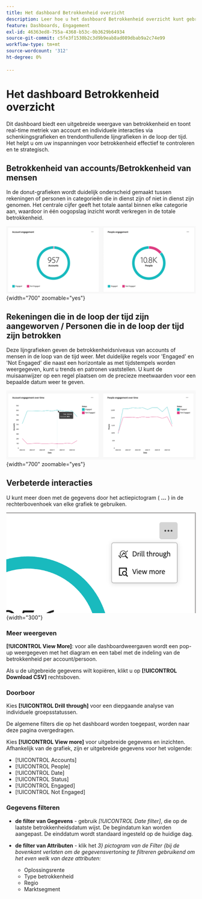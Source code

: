 ```yaml
---
title: Het dashboard Betrokkenheid overzicht
description: Leer hoe u het dashboard Betrokkenheid overzicht kunt gebruiken om uw betrokkenheidsinspanningen te controleren.
feature: Dashboards, Engagement
exl-id: 46363ed8-755a-4368-b53c-0b3629b64934
source-git-commit: c5fe3f1530b2c3d9b9eab8ad089dbab9a2c74e99
workflow-type: tm+mt
source-wordcount: '312'
ht-degree: 0%

---
```


# Het dashboard Betrokkenheid overzicht

Dit dashboard biedt een uitgebreide weergave van betrokkenheid en toont real-time metriek van account en individuele interacties via schenkingsgrafieken en trendonthullende lijngrafieken in de loop der tijd. Het helpt u om uw inspanningen voor betrokkenheid effectief te controleren en te strategisch.

<!-- To generate a shareable PDF of your current view, click **[!UICONTROL Export]** at the top-right corner of the page. To engage with the data, use the action menu in the top-right corner. -->

## Betrokkenheid van accounts/Betrokkenheid van mensen

In de donut-grafieken wordt duidelijk onderscheid gemaakt tussen rekeningen of personen in categorieën die in dienst zijn of niet in dienst zijn genomen. Het centrale cijfer geeft het totale aantal binnen elke categorie aan, waardoor in één oogopslag inzicht wordt verkregen in de totale betrokkenheid.

![ Betrokkenheid door rekeningen en door mensen ](assets/engagement-accounts-people.png){width="700" zoomable="yes"}

## Rekeningen die in de loop der tijd zijn aangeworven / Personen die in de loop der tijd zijn betrokken

Deze lijngrafieken geven de betrokkenheidsniveaus van accounts of mensen in de loop van de tijd weer. Met duidelijke regels voor &#39;Engaged&#39; en &#39;Not Engaged&#39; die naast een horizontale as met tijdstempels worden weergegeven, kunt u trends en patronen vaststellen. U kunt de muisaanwijzer op een regel plaatsen om de precieze meetwaarden voor een bepaalde datum weer te geven.

![ Betrokkenheid door rekeningen en door mensen in tijd ](assets/engagement-accounts-people-over-time.png){width="700" zoomable="yes"}

## Verbeterde interacties

U kunt meer doen met de gegevens door het actiepictogram ( **...** ) in de rechterbovenhoek van elke grafiek te gebruiken.

![ dashboardgegevens van de Betrokkenheid - actiemenu ](assets/engagement-action-menu.png){width="300"}

### Meer weergeven

**[!UICONTROL View More]**: voor alle dashboardweergaven wordt een pop-up weergegeven met het diagram en een tabel met de indeling van de betrokkenheid per account/persoon.

Als u de uitgebreide gegevens wilt kopiëren, klikt u op **[!UICONTROL Download CSV]** rechtsboven.

### Doorboor

Kies **[!UICONTROL Drill through]** voor een diepgaande analyse van individuele groepsstatussen.

De algemene filters die op het dashboard worden toegepast, worden naar deze pagina overgedragen.

Kies **[!UICONTROL View more]** voor uitgebreide gegevens en inzichten. Afhankelijk van de grafiek, zijn er uitgebreide gegevens voor het volgende:

* [!UICONTROL Accounts]
* [!UICONTROL People]
* [!UICONTROL Date]
* [!UICONTROL Status]
* [!UICONTROL Engaged]
* [!UICONTROL Not Engaged]
<!-- 
* [!UICONTROL Engagement activities]
* [!UICONTROL Last engagement date]
* [!UICONTROL Region]
* [!UICONTROL Industry]
* [!UICONTROL People]
* [!UICONTROL Name]
* [!UICONTROL Person ID]
* [!UICONTROL Status]
* [!UICONTROL Email]
--->

### Gegevens filteren

* **de filter van Gegevens** - gebruik _[!UICONTROL Date filter]_, die op de laatste betrokkenheidsdatum wijst. De begindatum kan worden aangepast. De einddatum wordt standaard ingesteld op de huidige dag.

* **de filter van Attributen** - klik het _3} pictogram van de Filter {bij de bovenkant verlaten om de gegevensvertoning te filtreren gebruikend om het even welk van deze attributen:_

   * Oplossingsrente
   * Type betrokkenheid
   * Regio
   * Marktsegment
  <!-- * Account's Industry -->
